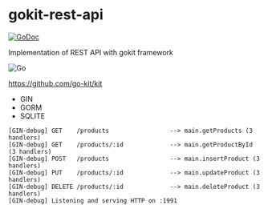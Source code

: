 # gokit-rest-api

[![GoDoc](https://img.shields.io/static/v1?label=godoc&message=reference&color=blue)](https://github.com/go-kit/kit)

Implementation of REST API with gokit framework

![Go](https://miro.medium.com/max/500/1*Gbi_XNOkPFbWkIkJC7LnBQ.gif)

https://github.com/go-kit/kit
- GIN
- GORM
- SQLITE

```
[GIN-debug] GET    /products                 --> main.getProducts (3 handlers)
[GIN-debug] GET    /products/:id             --> main.getProductById (3 handlers)
[GIN-debug] POST   /products                 --> main.insertProduct (3 handlers)
[GIN-debug] PUT    /products/:id             --> main.updateProduct (3 handlers)
[GIN-debug] DELETE /products/:id             --> main.deleteProduct (3 handlers)
[GIN-debug] Listening and serving HTTP on :1991
```
